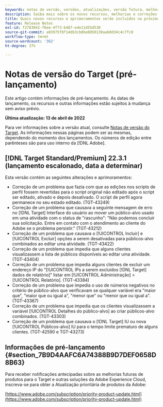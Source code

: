 ```yaml
---
keywords: notas de versão, versões, atualizações, versão futura, melhorias, novos recursos, correções, atualizações, pré-lançamento
description: Saiba mais sobre os novos recursos, melhorias e correções incluídos na próxima versão do Adobe Target, incluindo SDKs, APIs e bibliotecas JavaScript.
title: Quais novos recursos e aprimoramentos serão incluídos na próxima versão?
feature: Release Notes
exl-id: f2783042-f6ee-4f73-b487-ede11d55d530
source-git-commit: a03975f8f14db3cb8be0850130aab8d34c4c7fc0
workflow-type: tm+mt
source-wordcount: '362'
ht-degree: 37%

---
```


# Notas de versão do Target (pré-lançamento)

Este artigo contém informações de pré-lançamento. As datas de lançamento, os recursos e outras informações estão sujeitos à mudança sem aviso prévio.

**Última atualização: 13 de abril de 2022**

Para ver informações sobre a versão atual, consulte [Notas de versão do Target](release-notes.md). As informações nessas páginas podem ser as mesmas, dependendo do momento dos lançamentos. Os números de edição entre parênteses são para uso interno da [!DNL Adobe].

## [!DNL Target Standard/Premium] 22.3.1 (lançamento escalonado, data a determinar)

Esta versão contém as seguintes alterações e aprimoramentos:

* Correção de um problema que fazia com que as edições nos scripts de perfil fossem revertidas para o script original não editado após o script ser editado, ativado e depois desativado. O script de perfil agora permanece no seu estado editado. (TGT-43249)
* Correção de um problema que causava a seguinte mensagem de erro no [!DNL Target] Interface do usuário ao mover um público-alvo usado em uma atividade com o status de &quot;rascunho&quot;: &quot;Não podemos concluir sua solicitação. Entre em contato com o atendimento ao cliente do Adobe se o problema persistir.&quot; (TGT-43212)
* Correção de um problema que causava o [!UICONTROL Incluir] e [!UICONTROL Excluir] opções a serem desativadas para públicos-alvo combinados ao editar uma atividade. (TGT-43422)
* Correção de um problema que impedia que alguns clientes visualizassem a lista de públicos disponíveis ao editar uma atividade. (TGT-43404)
* Correção de um problema que impedia alguns clientes de excluir um endereço IP do &quot;[!UICONTROL IPs a serem excluídos [!DNL Target] dados de relatório]&quot; listar em [!UICONTROL Administração] > [!UICONTROL Relatório]. (TGT-43384)
* Correção de um problema que impedia o uso de números negativos no critério de público-alvo que verificavam se qualquer variável era &quot;maior que&quot;, &quot;maior que ou igual a&quot;, &quot;menor que&quot; ou &quot;menor que ou igual a&quot;. (TGT-43367)
* Correção de um problema que impedia que os clientes visualizassem a variável [!UICONTROL Detalhes do público-alvo] ao criar públicos-alvo combinados. (TGT-43303)
* Correção de um problema que causava o [!DNL Target] IU ou nova [!UICONTROL Públicos-alvo] IU para o tempo limite prematuro de alguns clientes. (TGT-42590 e TGT-43273)

## Informações de pré-lançamento {#section_7B9D4AAFC6A74388B9D7DEF0658D8B63}

Para receber notificações antecipadas sobre as melhorias futuras de produtos para o Target e outras soluções da Adobe Experience Cloud, inscreva-se para obter a Atualização prioritária de produtos da Adobe:

[https://www.adobe.com/subscription/priority-product-update.html](https://www.adobe.com/subscription/priority-product-update.html)
